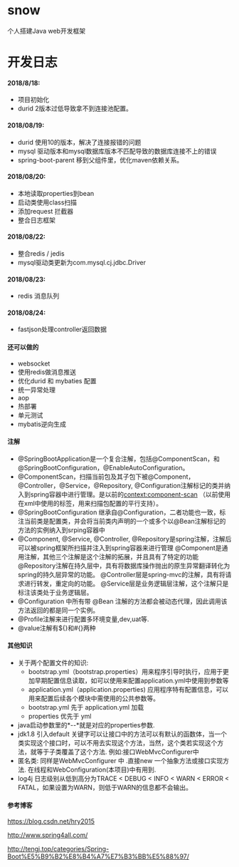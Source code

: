 # snow
个人搭建Java web开发框架
# 开发日志
 #### 2018/8/18:
 * 项目初始化
 * durid 2版本过低导致拿不到连接池配置。
 
 #### 2018/08/19:
 * durid 使用10的版本，解决了连接报错的问题
 * mysql 驱动版本和mysql数据库版本不匹配导致的数据库连接不上的错误
 * spring-boot-parent 移到父组件里，优化maven依赖关系。
 
 #### 2018/08/20:
 * 本地读取properties到bean
 * 启动类使用class扫描
 * 添加request 拦截器
 * 整合日志框架
 
 #### 2018/08/22:
 * 整合redis / jedis
 * mysql驱动类更新为com.mysql.cj.jdbc.Driver
 
  #### 2018/08/23:
 * redis 消息队列
  #### 2018/08/24:
 * fastjson处理controller返回数据
 #### 还可以做的
 * websocket
 * 使用redis做消息推送
 * 优化durid 和 mybaties 配置
 * 统一异常处理
 * aop
 * 热部署
 * 单元测试
 * mybatis逆向生成
 
 #### 注解
 * @SpringBootApplication是一个复合注解，包括@ComponentScan，和@SpringBootConfiguration，@EnableAutoConfiguration。
 * @ComponentScan，扫描当前包及其子包下被@Component，@Controller，@Service，@Repository, @Configuration注解标记的类并纳入到spring容器中进行管理。是以前的<context:component-scan> （以前使用在xml中使用的标签，用来扫描包配置的平行支持）。
 * @SpringBootConfiguration 继承自@Configuration，二者功能也一致，标注当前类是配置类，并会将当前类内声明的一个或多个以@Bean注解标记的方法的实例纳入到srping容器中
 * @Component, @Service, @Controller, @Repository是spring注解，注解后可以被spring框架所扫描并注入到spring容器来进行管理 
   @Component是通用注解，其他三个注解是这个注解的拓展，并且具有了特定的功能 
   @Repository注解在持久层中，具有将数据库操作抛出的原生异常翻译转化为spring的持久层异常的功能。 
   @Controller层是spring-mvc的注解，具有将请求进行转发，重定向的功能。 
   @Service层是业务逻辑层注解，这个注解只是标注该类处于业务逻辑层。 
 * @Configuration 中所有带 @Bean 注解的方法都会被动态代理，因此调用该方法返回的都是同一个实例。
 * @Profile注解来进行配置多环境变量,dev,uat等.
 * @value注解有${}和#{}两种
 #### 其他知识
  * 关于两个配置文件的知识:
     * bootstrap.yml（bootstrap.properties）用来程序引导时执行，应用于更加早期配置信息读取，如可以使用来配置application.yml中使用到参数等
     * application.yml（application.properties) 应用程序特有配置信息，可以用来配置后续各个模块中需使用的公共参数等。
     * bootstrap.yml 先于 application.yml 加载
     * properties 优先于 yml
  * java启动参数里的*--*就是对应的properties参数.
  * jdk1.8 引入default 关键字可以让接口中的方法可以有默认的函数体，当一个类实现这个接口时，可以不用去实现这个方法，当然，这个类若实现这个方法，就等于子类覆盖了这个方法. 例如:接口WebMvcConfigurer中
  * 匿名类: 同样是WebMvcConfigurer 中 .直接new 一个抽象方法或接口实现方法. 在线程和WebConfiguration(本项目)中有用到.
  * log4j 日志级别从低到高分为TRACE < DEBUG < INFO < WARN < ERROR < FATAL，如果设置为WARN，则低于WARN的信息都不会输出。
 #### 参考博客
 https://blog.csdn.net/hry2015

 http://www.spring4all.com/
 
 http://tengj.top/categories/Spring-Boot%E5%B9%B2%E8%B4%A7%E7%B3%BB%E5%88%97/
 

